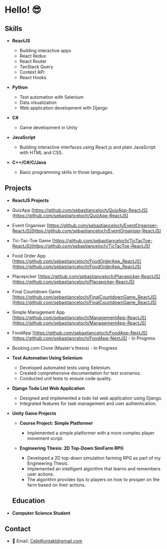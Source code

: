 # Hello! 😎

## Skills

- **ReactJS**
  - Building interactive apps
  - React Redux
  - React Router
  - TanStack Query
  - Context API
  - React Hooks

- **Python**
  - Test automation with Selenium
  - Data visualization
  - Web application development with Django

- **C#**
  - Game development in Unity

- **JavaScript**
  - Building interactive interfaces using React.js and plain JavaScript with HTML and CSS.

- **C++/C#/C/Java**
  - Basic programming skills in those languages.

## Projects

- **ReactJS Projects**
- QuizApp [https://github.com/sebastianceloch/QuizApp-ReactJS](https://github.com/sebastianceloch/QuizApp-ReactJS)
- Event Organiser [https://github.com/sebastianceloch/EventOrganiser-ReactJS](https://github.com/sebastianceloch/EventOrganiser-ReactJS)
- Tic-Tac-Toe Game [https://github.com/sebastianceloch/TicTacToe-ReactJS](https://github.com/sebastianceloch/TicTacToe-ReactJS)
- Food Order App [https://github.com/sebastianceloch/FoodOrderApp_ReactJS](https://github.com/sebastianceloch/FoodOrderApp_ReactJS)
- Placepicker [https://github.com/sebastianceloch/Placepicker-ReactJS](https://github.com/sebastianceloch/Placepicker-ReactJS)
- Final Countdown Game [https://github.com/sebastianceloch/FinalCountdownGame_ReactJS](https://github.com/sebastianceloch/FinalCountdownGame_ReactJS)
- Simple Management App [https://github.com/sebastianceloch/ManagementApp-ReactJS](https://github.com/sebastianceloch/ManagementApp-ReactJS)
- FoodApp [https://github.com/sebastianceloch/FoodApp-NextJS](https://github.com/sebastianceloch/FoodApp-NextJS) - In Progress
- Booking.com Clone (Master's thesis) - In Progress

- **Test Automation Using Selenium**
  - Developed automated tests using Selenium.
  - Created comprehensive documentation for test scenarios.
  - Conducted unit tests to ensure code quality.
 
- **Django Todo List Web Application**
  - Designed and implemented a todo list web application using Django.
  - Integrated features for task management and user authentication.
 
- **Unity Game Projects**
  - **Course Project: Simple Platformer**
    - Implemented a simple platformer with a more complex player movement script.

  - **Engineering Thesis: 2D Top-Down SimFarm RPG**
    - Developed a 2D top-down simulation farming RPG as part of my Engineering Thesis.
    - Implemented an intelligent algorithm that learns and remembers user actions.
    - The algorithm provides tips to players on how to prosper on the farm based on their actions.
   
  ## Education
  
- **Computer Science Student**

## Contact

- 📧 Email: CelejKontakt@gmail.com
